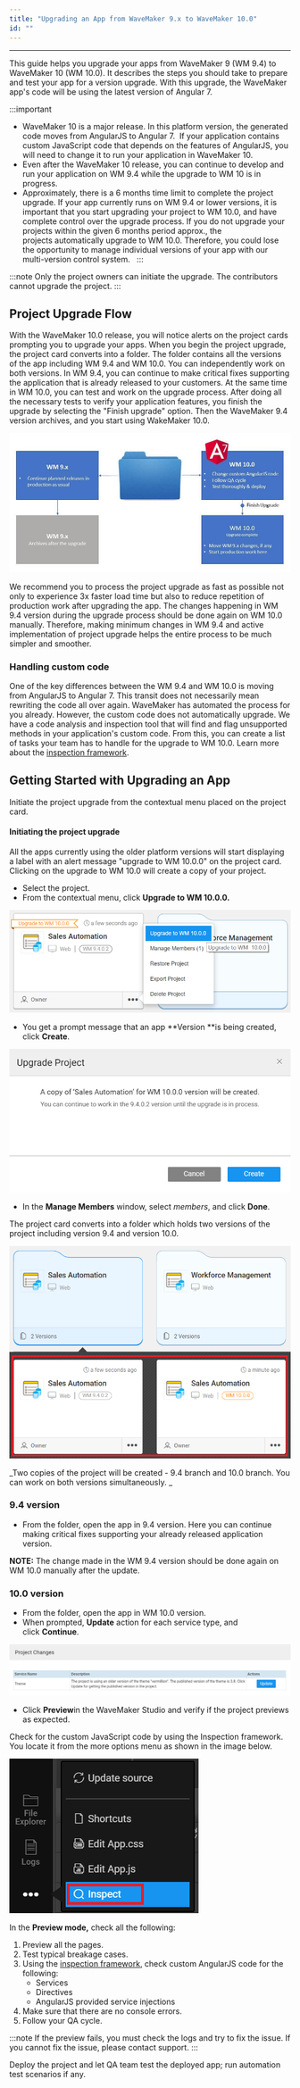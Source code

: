 ```yaml
---
title: "Upgrading an App from WaveMaker 9.x to WaveMaker 10.0"
id: ""
---
```

---

This guide helps you upgrade your apps from WaveMaker 9 (WM 9.4) to WaveMaker 10 (WM 10.0). It describes the steps you should take to prepare and test your app for a version upgrade. With this upgrade, the WaveMaker app's code will be using the latest version of Angular 7. 

:::important

- WaveMaker 10 is a major release. In this platform version, the generated code moves from AngularJS to Angular 7.  If your application contains custom JavaScript code that depends on the features of AngularJS, you will need to change it to run your application in WaveMaker 10.
- Even after the WaveMaker 10 release, you can continue to develop and run your application on WM 9.4 while the upgrade to WM 10 is in progress.
- Approximately, there is a 6 months time limit to complete the project upgrade. If your app currently runs on WM 9.4 or lower versions, it is important that you start upgrading your project to WM 10.0, and have complete control over the upgrade process. If you do not upgrade your projects within the given 6 months period approx., the projects automatically upgrade to WM 10.0. Therefore, you could lose the opportunity to manage individual versions of your app with our multi-version control system.  
:::

:::note
Only the project owners can initiate the upgrade. The contributors cannot upgrade the project.
:::

## Project Upgrade Flow

With the WaveMaker 10.0 release, you will notice alerts on the project cards prompting you to upgrade your apps. When you begin the project upgrade, the project card converts into a folder. The folder contains all the versions of the app including WM 9.4 and WM 10.0. You can independently work on both versions. In WM 9.4, you can continue to make critical fixes supporting the application that is already released to your customers. At the same time in WM 10.0, you can test and work on the upgrade process. After doing all the necessary tests to verify your application features, you finish the upgrade by selecting the "Finish upgrade" option. Then the WaveMaker 9.4 version archives, and you start using WakeMaker 10.0.

[![](/learn/assets/wm10-upgrade-process-e1555339158151.jpg)](/learn/assets/wm10-upgrade-process.jpg)

We recommend you to process the project upgrade as fast as possible not only to experience 3x faster load time but also to reduce repetition of production work after upgrading the app. The changes happening in WM 9.4 version during the upgrade process should be done again on WM 10.0 manually. Therefore, making minimum changes in WM 9.4 and active implementation of project upgrade helps the entire process to be much simpler and smoother.

### Handling custom code

One of the key differences between the WM 9.4 and WM 10.0 is moving from AngularJS to Angular 7. This transit does not necessarily mean rewriting the code all over again. WaveMaker has automated the process for you already. However, the custom code does not automatically upgrade. We have a code analysis and inspection tool that will find and flag unsupported methods in your application's custom code. From this, you can create a list of tasks your team has to handle for the upgrade to WM 10.0. Learn more about the [inspection framework](/learn/app-development/dev-integration/inspection-framework/).

## Getting Started with Upgrading an App

Initiate the project upgrade from the contextual menu placed on the project card.

#### Initiating the project upgrade

All the apps currently using the older platform versions will start displaying a label with an alert message "upgrade to WM 10.0.0" on the project card. Clicking on the upgrade to WM 10.0 will create a copy of your project.

- Select the project. 
- From the contextual menu, click **Upgrade to WM 10.0.0.**

[![](/learn/assets/Start_Upgrading_WM_10_RAD.png)](/learn/assets/Start_Upgrading_WM_10_RAD.png)

- You get a prompt message that an app **Version **is being created, click **Create**.  

[![](/learn/assets/UpgradeProjectPrompt_WM_10.png)](/learn/assets/UpgradeProjectPrompt_WM_10.png)

- In the **Manage Members** window, select _members_, and click **Done**.

The project card converts into a folder which holds two versions of the project including version 9.4 and version 10.0. 

[![](/learn/assets/Two_Versions_created_WM_9_and_WM_10_0.png)](/learn/assets/Two_Versions_created_WM_9_and_WM_10_0.png)

_Two copies of the project will be created - 9.4 branch and 10.0 branch. You can work on both versions simultaneously. _

### 9.4 version

- From the folder, open the app in 9.4 version. Here you can continue making critical fixes supporting your already released application version.

**NOTE:** The change made in the WM 9.4 version should be done again on WM 10.0 manually after the update.

### 10.0 version

- From the folder, open the app in WM 10.0 version.
- When prompted, **Update** action for each service type, and click **Continue**.

[![](/learn/assets/UpdatesAction_before_Accessing_WM_10.png)](/learn/assets/UpdatesAction_before_Accessing_WM_10.png)

- Click **Preview**in the WaveMaker Studio and verify if the project previews as expected.

Check for the custom JavaScript code by using the Inspection framework. You locate it from the more options menu as shown in the image below.

[![](/learn/assets/inspectionframeworklowcode.png)](/learn/assets/inspectionframeworklowcode.png)

In the **Preview **mode**,** check all the following:

1. Preview all the pages.
2. Test typical breakage cases.
3. Using the [inspection framework](/learn/app-development/dev-integration/inspection-framework/), check custom AngularJS code for the following:
    - Services
    - Directives
    - AngularJS provided service injections
4. Make sure that there are no console errors.
5. Follow your QA cycle.

:::note
If the preview fails, you must check the logs and try to fix the issue. If you cannot fix the issue, please contact support.
:::

Deploy the project and let QA team test the deployed app; run automation test scenarios if any.

